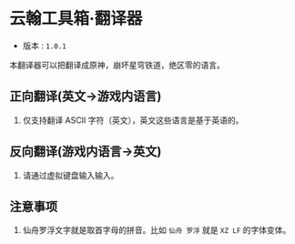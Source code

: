 
# 云翰工具箱·翻译器

- 版本 : `1.0.1`

本翻译器可以把翻译成原神，崩坏星穹铁道，绝区零的语言。

## 正向翻译(英文→游戏内语言)

1. 仅支持翻译 ASCII 字符（英文），英文这些语言是基于英语的。

## 反向翻译(游戏内语言→英文)

1. 请通过虚拟键盘输入输入。

## 注意事项

1. 仙舟罗浮文字就是取首字母的拼音。比如 `仙舟 罗浮` 就是 `XZ LF` 的字体变体。
